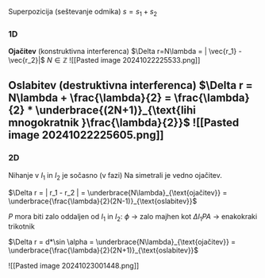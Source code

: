 Superpozicija (seštevanje odmika)
$s = s_1 + s_2$
### 1D
**Ojačitev** (konstruktivna interferenca)
$\Delta r=N\lambda = | \vec{r_1} - \vec{r_2}|$
$N \in \mathbb{Z}$
![[Pasted image 20241022225533.png]]

**Oslabitev** (destruktivna interferenca)
$\Delta r = N\lambda + \frac{\lambda}{2} = \frac{\lambda}{2} * \underbrace{(2N+1)}_{\text{lihi mnogokratnik }\frac{\lambda}{2}}$
![[Pasted image 20241022225605.png]]
---
### 2D
Nihanje v $I_1$ in $I_2$ je sočasno (v fazi)
Na simetrali je vedno ojačitev.

$\Delta r = | r_1 - r_2 | = \underbrace{N\lambda}_{\text{ojačitev}} =  \underbrace{\frac{\lambda}{2}(2N-1)}_{\text{oslabitev}}$

$P$ mora biti zalo oddaljen od $I_1$ in $I_2$:
$\phi$ -> zalo majhen kot
$\Delta I_1 P A$ -> enakokraki trikotnik

$\Delta r = d*\sin \alpha = \underbrace{N\lambda}_{\text{ojačitev}} =  \underbrace{\frac{\lambda}{2}(2N+1)}_{\text{oslabitev}}$

![[Pasted image 20241023001448.png]]